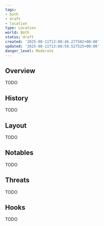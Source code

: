 ```yaml
---
tags:
- both
- draft
- location
type: Location
world: Both
status: draft
created: '2025-08-11T13:08:46.277582+00:00'
updated: '2025-08-11T13:08:50.527525+00:00'
danger_level: Moderate
---
```



## Overview

TODO
## History

TODO
## Layout

TODO
## Notables

TODO
## Threats

TODO
## Hooks

TODO
